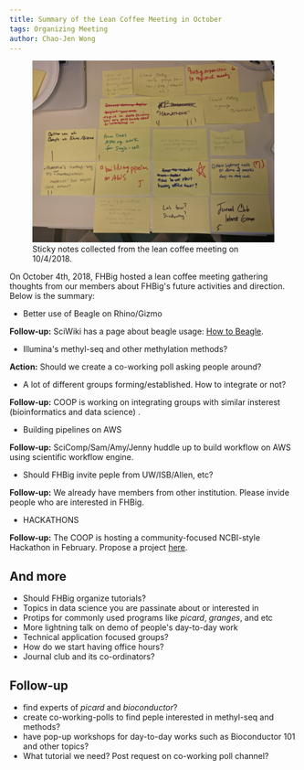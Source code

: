 ```yaml
---
title: Summary of the Lean Coffee Meeting in October
tags: Organizing Meeting
author: Chao-Jen Wong
---
```

<figure>
  <img src="../assets/images/comm-meeting-sticky-notes.jpg" alt="this is a placeholder image">
  <figcaption>Sticky notes collected from the lean coffee meeting on 10/4/2018.</figcaption>
</figure>

On October 4th, 2018, FHBig hosted a lean coffee meeting 
gathering thoughts from our members about FHBig's future 
activities and direction.  Below is the summary:

- Better use of Beagle on Rhino/Gizmo  
<div class="notice--success" style="text-align:left;">
  <p style="fontsize: 140%;"><strong>Follow-up:</strong> SciWiki has a page about beagle usage: <a href="https://sciwiki.fredhutch.org/infdemos/how_to_beagle/">How to Beagle</a>.
  </p>
</div> 

- Illumina's methyl-seq and other methylation methods?   
<div class="notice--warning" style="text-align:left;">
  <p style="fontfamily:courier;fontsize: 140%;"><strong>Action:</strong> Should we create a co-working poll asking people around?
  </p>
</div> 

- A lot of different groups forming/established. How to integrate or not?
<div class="notice--success" style="text-align:left;">
  <p style="fontsize: 140%;"><strong>Follow-up:</strong> COOP is working on integrating groups with similar insterest (bioinformatics and data science) .
  </p>
</div> 

- Building pipelines on AWS  
<div class="notice--success" style="text-align:left;">
  <p style="fontsize: 140%;"><strong>Follow-up:</strong> SciComp/Sam/Amy/Jenny huddle up to build workflow on AWS using scientific workflow engine. 
  </p>
</div> 

- Should FHBig invite peple from UW/ISB/Allen, etc?  
<div class="notice--success" style="text-align:left;">
  <p style="fontsize: 140%;"><strong>Follow-up:</strong> We already have members from other institution. Please invide people who are interested in FHBig.
  </p>
</div> 

- HACKATHONS  
<div class="notice--success" style="text-align:left;">
  <p style="fontsize: 140%;"><strong>Follow-up:</strong> The COOP is hosting a community-focused NCBI-style Hackathon in February. Propose a project <a href="https://docs.google.com/forms/d/e/1FAIpQLScZ7glWMtTgQJ6spUGyvHRQSKzoxeLhNtZbsSdCQbE6-Q2biQ/viewform">here</a>.
  </p>
</div> 

## And more
- Should FHBig organize tutorials?
- Topics in data science you are passinate about or interested in
- Protips for commonly used programs like _picard_, _granges_, and etc
- More lightning talk on demo of people's day-to-day work
- Technical application focused groups?
- How do we start having office hours?
- Journal club and its co-ordinators?


## Follow-up
- find experts of _picard_ and _bioconductor_?
- create co-working-polls to find peple interested in methyl-seq and methods?
- have pop-up workshops for day-to-day works such as Bioconductor 101 and other topics?
- What tutorial we need? Post request on co-working poll channel?
